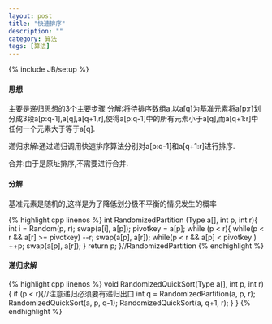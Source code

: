 ```yaml
---
layout: post
title: "快速排序"
description: ""
category: 算法
tags: [算法]
---
```

{% include JB/setup %}

#### 思想
主要是递归思想的3个主要步骤
分解:将待排序数组a,以a\[q\]为基准元素将a\[p:r\]划分成3段a\[p:q-1\],a\[q\],a\[q+1,r\],使得a\[p:q-1\]中的所有元素小于a\[q\],而a\[q+1:r\]中任何一个元素大于等于a\[q\].

递归求解:通过递归调用快速排序算法分别对a\[p:q-1\]和a\[q+1:r\]进行排序.

合并:由于是原址排序,不需要进行合并.

<!--more-->
#### 分解

基准元素是随机的,这样是为了降低划分极不平衡的情况发生的概率

{% highlight cpp linenos %}
int RandomizedPartition (Type a[], int p, int r){
    int i = Random(p, r);
    swap(a[i], a[p]);
    pivotkey = a[p];
    while (p < r){
        while(p < r && a[r] >= pivotkey) --r;
        swap(a[p], a[r]);
        while(p < r && a[p] < pivotkey ) ++p;
        swap(a[p], a[r]);
    }
    return p;
}//RandomizedPartition
{% endhighlight %}

#### 递归求解
{% highlight cpp linenos %}
void RandomizedQuickSort(Type a[], int p, int r){
    if (p < r){//注意递归必须要有递归出口
        int q = RandomizedPartition(a, p, r);
        RandomizedQuickSort(a, p, q-1);
        RandomizedQuickSort(a, q+1, r);
    }
}
{% endhighlight %}